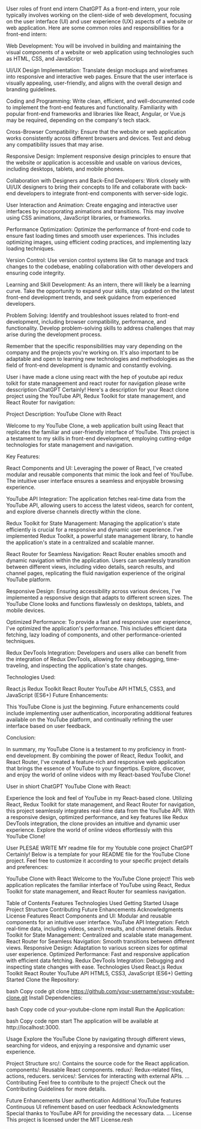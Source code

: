 

User
roles of front end intern
ChatGPT
As a front-end intern, your role typically involves working on the client-side of web development, focusing on the user interface (UI) and user experience (UX) aspects of a website or web application. Here are some common roles and responsibilities for a front-end intern:

Web Development: You will be involved in building and maintaining the visual components of a website or web application using technologies such as HTML, CSS, and JavaScript.

UI/UX Design Implementation: Translate design mockups and wireframes into responsive and interactive web pages. Ensure that the user interface is visually appealing, user-friendly, and aligns with the overall design and branding guidelines.

Coding and Programming: Write clean, efficient, and well-documented code to implement the front-end features and functionality. Familiarity with popular front-end frameworks and libraries like React, Angular, or Vue.js may be required, depending on the company's tech stack.

Cross-Browser Compatibility: Ensure that the website or web application works consistently across different browsers and devices. Test and debug any compatibility issues that may arise.

Responsive Design: Implement responsive design principles to ensure that the website or application is accessible and usable on various devices, including desktops, tablets, and mobile phones.

Collaboration with Designers and Back-End Developers: Work closely with UI/UX designers to bring their concepts to life and collaborate with back-end developers to integrate front-end components with server-side logic.

User Interaction and Animation: Create engaging and interactive user interfaces by incorporating animations and transitions. This may involve using CSS animations, JavaScript libraries, or frameworks.

Performance Optimization: Optimize the performance of front-end code to ensure fast loading times and smooth user experiences. This includes optimizing images, using efficient coding practices, and implementing lazy loading techniques.

Version Control: Use version control systems like Git to manage and track changes to the codebase, enabling collaboration with other developers and ensuring code integrity.

Learning and Skill Development: As an intern, there will likely be a learning curve. Take the opportunity to expand your skills, stay updated on the latest front-end development trends, and seek guidance from experienced developers.

Problem Solving: Identify and troubleshoot issues related to front-end development, including browser compatibility, performance, and functionality. Develop problem-solving skills to address challenges that may arise during the development process.

Remember that the specific responsibilities may vary depending on the company and the projects you're working on. It's also important to be adaptable and open to learning new technologies and methodologies as the field of front-end development is dynamic and constantly evolving.

User
i have made a clone using react with the hep of youtube api  redux tolkit for state manageement and react router for navigation please write desscription 
ChatGPT
Certainly! Here's a description for your React clone project using the YouTube API, Redux Toolkit for state management, and React Router for navigation:

Project Description: YouTube Clone with React

Welcome to my YouTube Clone, a web application built using React that replicates the familiar and user-friendly interface of YouTube. This project is a testament to my skills in front-end development, employing cutting-edge technologies for state management and navigation.

Key Features:

React Components and UI: Leveraging the power of React, I've created modular and reusable components that mimic the look and feel of YouTube. The intuitive user interface ensures a seamless and enjoyable browsing experience.

YouTube API Integration: The application fetches real-time data from the YouTube API, allowing users to access the latest videos, search for content, and explore diverse channels directly within the clone.

Redux Toolkit for State Management: Managing the application's state efficiently is crucial for a responsive and dynamic user experience. I've implemented Redux Toolkit, a powerful state management library, to handle the application's state in a centralized and scalable manner.

React Router for Seamless Navigation: React Router enables smooth and dynamic navigation within the application. Users can seamlessly transition between different views, including video details, search results, and channel pages, replicating the fluid navigation experience of the original YouTube platform.

Responsive Design: Ensuring accessibility across various devices, I've implemented a responsive design that adapts to different screen sizes. The YouTube Clone looks and functions flawlessly on desktops, tablets, and mobile devices.

Optimized Performance: To provide a fast and responsive user experience, I've optimized the application's performance. This includes efficient data fetching, lazy loading of components, and other performance-oriented techniques.

Redux DevTools Integration: Developers and users alike can benefit from the integration of Redux DevTools, allowing for easy debugging, time-traveling, and inspecting the application's state changes.

Technologies Used:

React.js
Redux Toolkit
React Router
YouTube API
HTML5, CSS3, and JavaScript (ES6+)
Future Enhancements:

This YouTube Clone is just the beginning. Future enhancements could include implementing user authentication, incorporating additional features available on the YouTube platform, and continually refining the user interface based on user feedback.

Conclusion:

In summary, my YouTube Clone is a testament to my proficiency in front-end development. By combining the power of React, Redux Toolkit, and React Router, I've created a feature-rich and responsive web application that brings the essence of YouTube to your fingertips. Explore, discover, and enjoy the world of online videos with my React-based YouTube Clone!

User
in shiort
ChatGPT
YouTube Clone with React:

Experience the look and feel of YouTube in my React-based clone. Utilizing React, Redux Toolkit for state management, and React Router for navigation, this project seamlessly integrates real-time data from the YouTube API. With a responsive design, optimized performance, and key features like Redux DevTools integration, the clone provides an intuitive and dynamic user experience. Explore the world of online videos effortlessly with this YouTube Clone!

User
PLESAE WRITE MY readme file for my Youtuble cone project
ChatGPT
Certainly! Below is a template for your README file for the YouTube Clone project. Feel free to customize it according to your specific project details and preferences:

YouTube Clone with React
Welcome to the YouTube Clone project! This web application replicates the familiar interface of YouTube using React, Redux Toolkit for state management, and React Router for seamless navigation.

Table of Contents
Features
Technologies Used
Getting Started
Usage
Project Structure
Contributing
Future Enhancements
Acknowledgments
License
Features
React Components and UI: Modular and reusable components for an intuitive user interface.
YouTube API Integration: Fetch real-time data, including videos, search results, and channel details.
Redux Toolkit for State Management: Centralized and scalable state management.
React Router for Seamless Navigation: Smooth transitions between different views.
Responsive Design: Adaptation to various screen sizes for optimal user experience.
Optimized Performance: Fast and responsive application with efficient data fetching.
Redux DevTools Integration: Debugging and inspecting state changes with ease.
Technologies Used
React.js
Redux Toolkit
React Router
YouTube API
HTML5, CSS3, JavaScript (ES6+)
Getting Started
Clone the Repository:

bash
Copy code
git clone https://github.com/your-username/your-youtube-clone.git
Install Dependencies:

bash
Copy code
cd your-youtube-clone
npm install
Run the Application:

bash
Copy code
npm start
The application will be available at http://localhost:3000.

Usage
Explore the YouTube Clone by navigating through different views, searching for videos, and enjoying a responsive and dynamic user experience.

Project Structure
src/: Contains the source code for the React application.
components/: Reusable React components.
redux/: Redux-related files, actions, reducers.
services/: Services for interacting with external APIs.
...
Contributing
Feel free to contribute to the project! Check out the Contributing Guidelines for more details.

Future Enhancements
User authentication
Additional YouTube features
Continuous UI refinement based on user feedback
Acknowledgments
Special thanks to YouTube API for providing the necessary data.
...
License
This project is licensed under the MIT License.resh
